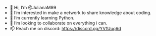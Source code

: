 - 👋 Hi, I’m @JulianaM99
- 👀 I’m interested in make a network to share knowledge about coding.
- 🌱 I’m currently learning Python.
- 💞️ I’m looking to collaborate on everything i can. 
- 📫 Reach me on discord: https://discord.gg/YVfUuq6d
